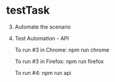 # testTask
3. Automate the scenario
4. Test Automation - API

   To run #3 in Chrome: npm run chrome
   
   To run #3 in Firefox: npm run firefox
   
   To run #4: npm run api
   
